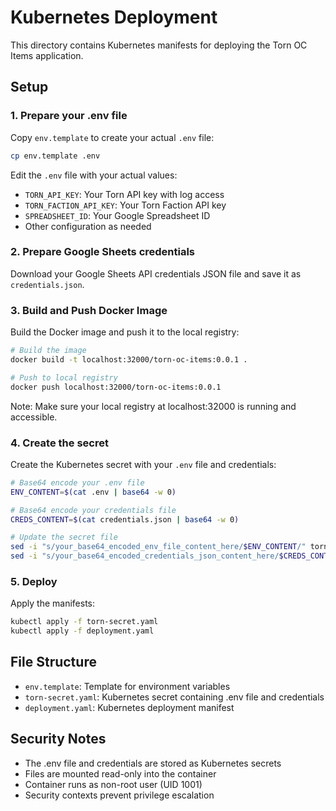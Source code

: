# Kubernetes Deployment

This directory contains Kubernetes manifests for deploying the Torn OC Items application.

## Setup

### 1. Prepare your .env file

Copy `env.template` to create your actual `.env` file:

```bash
cp env.template .env
```

Edit the `.env` file with your actual values:
- `TORN_API_KEY`: Your Torn API key with log access
- `TORN_FACTION_API_KEY`: Your Torn Faction API key
- `SPREADSHEET_ID`: Your Google Spreadsheet ID
- Other configuration as needed

### 2. Prepare Google Sheets credentials

Download your Google Sheets API credentials JSON file and save it as `credentials.json`.

### 3. Build and Push Docker Image

Build the Docker image and push it to the local registry:

```bash
# Build the image
docker build -t localhost:32000/torn-oc-items:0.0.1 .

# Push to local registry
docker push localhost:32000/torn-oc-items:0.0.1
```

Note: Make sure your local registry at localhost:32000 is running and accessible.

### 4. Create the secret

Create the Kubernetes secret with your `.env` file and credentials:

```bash
# Base64 encode your .env file
ENV_CONTENT=$(cat .env | base64 -w 0)

# Base64 encode your credentials file
CREDS_CONTENT=$(cat credentials.json | base64 -w 0)

# Update the secret file
sed -i "s/your_base64_encoded_env_file_content_here/$ENV_CONTENT/" torn-secret.yaml
sed -i "s/your_base64_encoded_credentials_json_content_here/$CREDS_CONTENT/" torn-secret.yaml
```

### 5. Deploy

Apply the manifests:

```bash
kubectl apply -f torn-secret.yaml
kubectl apply -f deployment.yaml
```

## File Structure

- `env.template`: Template for environment variables
- `torn-secret.yaml`: Kubernetes secret containing .env file and credentials
- `deployment.yaml`: Kubernetes deployment manifest

## Security Notes

- The .env file and credentials are stored as Kubernetes secrets
- Files are mounted read-only into the container
- Container runs as non-root user (UID 1001)
- Security contexts prevent privilege escalation 